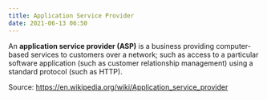 ```yaml
---
title: Application Service Provider
date: 2021-06-13 06:50
---
```


An **application service provider (ASP)** is a business providing computer-based
services to customers over a network; such as access to a particular software
application (such as customer relationship management) using a standard protocol
(such as HTTP).

Source: https://en.wikipedia.org/wiki/Application_service_provider


